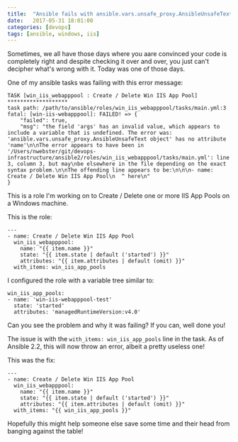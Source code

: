 ```yaml
---
title:  "Ansible fails with ansible.vars.unsafe_proxy.AnsibleUnsafeText object"
date:   2017-05-31 18:01:00
categories: [devops]
tags: [ansible, windows, iis]
---
```


Sometimes, we all have those days where you aare convinced your code is completely right and despite checking it over and over, you just can't decipher what's wrong with it.  Today was one of those days.

One of my ansible tasks was failing with this error message:
```
TASK [win_iis_webapppool : Create / Delete Win IIS App Pool] *******************
task path: /path/to/ansible/roles/win_iis_webapppool/tasks/main.yml:3
fatal: [win-iis-webapppool]: FAILED! => {
    "failed": true,
    "msg": "the field 'args' has an invalid value, which appears to include a variable that is undefined. The error was: 'ansible.vars.unsafe_proxy.AnsibleUnsafeText object' has no attribute 'name'\n\nThe error appears to have been in '/Users/nwebster/git/devops-infrastructure/ansible2/roles/win_iis_webapppool/tasks/main.yml': line 3, column 3, but may\nbe elsewhere in the file depending on the exact syntax problem.\n\nThe offending line appears to be:\n\n\n- name: Create / Delete Win IIS App Pool\n  ^ here\n"
}
```

This is a role I'm working on to Create / Delete one or more IIS App Pools on a Windows machine.

This is the role:

```
---
- name: Create / Delete Win IIS App Pool
  win_iis_webapppool:
    name: "{{ item.name }}"
    state: "{{ item.state | default ('started') }}"
    attributes: "{{ item.attributes | default (omit) }}"
  with_items: win_iis_app_pools
```

I configured the role with a variable tree similar to:

```
win_iis_app_pools:
- name: 'win-iis-webapppool-test'
  state: 'started'
  attributes: 'managedRuntimeVersion:v4.0'
```

Can you see the problem and why it was failing?  If you can, well done you!

The issue is with the ```with_items: win_iis_app_pools``` line in the task.  As of Ansible 2.2, this will now throw an error, albeit a pretty useless one!

This was the fix:

```
---
- name: Create / Delete Win IIS App Pool
  win_iis_webapppool:
    name: "{{ item.name }}"
    state: "{{ item.state | default ('started') }}"
    attributes: "{{ item.attributes | default (omit) }}"
  with_items: "{{ win_iis_app_pools }}"
```

Hopefully this might help someone else save some time and their head from banging against the table!
